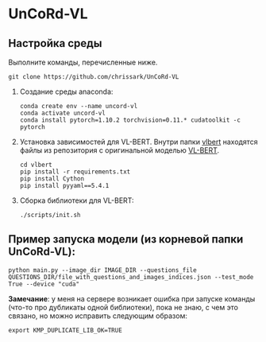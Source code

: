 # UnCoRd-VL

## Настройка среды
Выполните команды, перечисленные ниже.
```
git clone https://github.com/chrissark/UnCoRd-VL
```
1. Создание среды anaconda:

   ```
   conda create env --name uncord-vl
   conda activate uncord-vl 
   conda install pytorch=1.10.2 torchvision=0.11.* cudatoolkit -c pytorch
   ```
2. Установка зависимостей для VL-BERT. Внутри папки [vlbert](./vlbert) находятся файлы из репозитория с оригинальной моделью [VL-BERT](https://github.com/jackroos/VL-BERT).

   ```
   cd vlbert
   pip install -r requirements.txt
   pip install Cython
   pip install pyyaml==5.4.1
   ```
3. Сборка библиотеки для VL-BERT:
   
   ```
   ./scripts/init.sh
   ```
 
 ## Пример запуска модели (из корневой папки UnCoRd-VL):
 
 ```
 python main.py --image_dir IMAGE_DIR --questions_file QUESTIONS_DIR/file_with_questions_and_images_indices.json --test_mode True --device "cuda"
 ```
 
 **Замечание**: у меня на сервере возникает ошибка при запуске команды (что-то про дубликаты одной библиотеки), пока не знаю, с чем это связано, но можно исправить следующим образом:
 ```
 export KMP_DUPLICATE_LIB_OK=TRUE
 ```